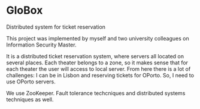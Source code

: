 GloBox
======

Distributed system for ticket reservation

This project was implemented by myself and two university colleagues on Information Security Master.

It is a distributed ticket reservation system, where servers all located on several places. Each theater belongs to a zone, so it makes sense that for each theater the user will access to local server. From here there is a lot of challenges: I can be in Lisbon and reserving tickets for OPorto. So, I need to use OPorto servers.

We use ZooKeeper. Fault tolerance techcniques and distributed systems techniques as well.
